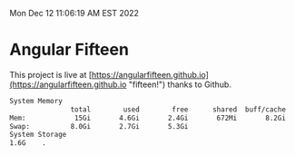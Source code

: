 Mon Dec 12 11:06:19 AM EST 2022

# Angular Fifteen


This project is live at [https://angularfifteen.github.io](https://angularfifteen.github.io "fifteen!") thanks to Github.

```bash
System Memory
               total        used        free      shared  buff/cache   available
Mem:            15Gi       4.6Gi       2.4Gi       672Mi       8.2Gi       9.7Gi
Swap:          8.0Gi       2.7Gi       5.3Gi
System Storage
1.6G	.
```
```bash
